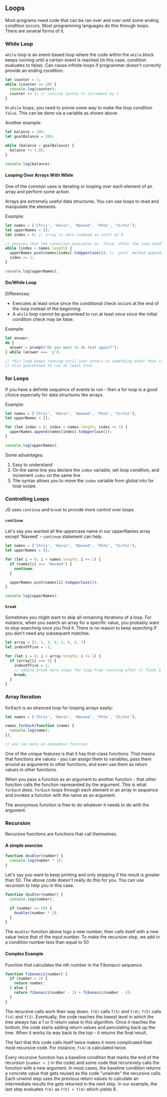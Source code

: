 
## Loops

Most programs need code that can be ran over and over until some ending condition occurs. Most programming languages do this through loops. There are several forms of it.

### While Loop

`while` loop is an event-based loop where the code within the `while` block keeps running until a certain event is reached (in this case, condition evaluates to false). Can cause infinite loops if programmer doesn't correctly provide an ending condition.

```javascript
let counter = 1;
while (counter <= 10) {
  console.log(counter);
  counter += 1; // concise syntax to increment by 1
}
```

In `while` loops, you need to provie some way to make the loop condition `false`. This can be done via a variable as shown above. 

Another example:

```javascript
let balance = 100;
let goalBalance = 200;

while (balance < goalBalance) {
  balance *= 1.05;
}

console.log(balance);
```

#### Looping Over Arrays With While

One of the common uses is iterating or looping over each element of an array and perform some action.

Arrays are extremely useful data structures. You can use loops to read and manipulate the elements.

Example:

```javascript
let names = ['Chris', 'Kevin', 'Naveed', 'Pete', 'Victor'];
let upperNames = [];
let index = 0; // array is zero-indexed so start at 0

// ensures that the condition evaluates to `false` after the loop handles the last element (it will be equal to it so no longer holds true)
while (index < names.length) {
  upperNames.push(names[index].toUpperCase()); // `push` method appends new values to an array
  index += 1;
}

console.log(upperNames);
```

#### Do/While Loop

Differences:
* Executes at least once since the conditional check occurs at the end of the loop instead of the beginning. 
* A `while` loop cannot be guaranteed to run at least once since the initial condition check may be false.

Example:

```javascript
let answer;
do {
  answer = prompt("Do you want to do that again?");
} while (answer === 'y');

// this loop keeps running until user enters in something other than lowercase y
// also guaranteed to run at least once
```

### for Loops

If you have a definite sequence of events to run - then a for loop is a good choice especially for data structures like arrays.

Example:

```javascript
let names = ['Chris', 'Kevin', 'Naveed', 'Pete', 'Victor'];
let upperNames = [];

for (let index = 0; index < names.length; index += 1) {
  upperNames.append(names[index].toUpperCase());
}

console.log(upperNames);
```

Some advantages:

1. Easy to understand 
2. On the same line you declare the `index` variable, set loop condition, and increment `index` on the same line
3. The syntax allows you to move the `index` variable from global into for loop scope.


### Controlling Loops

JS uses `continue` and `break` to provide more control over loops.

#### `continue`

Let's say you wanted all the uppercase name in our upperNames array except 'Naveed' - `continue` statement can help.

```javascript
let names = ['Chris', 'Kevin', 'Naveed', 'Pete', 'Victor'];
let upperNames = [];

for (let i = 0; i < names.length; i += 1) {
  if (names[i] === 'Naveed') {
    continue;
  }

  upperNames.push(names[i].toUpperCase());
}

console.log(upperNames);
```

#### `break`

Sometimes you might want to skip all remaining iterations of a loop. For instance, when you search an array for a specific value, you probably want to stop searching once you find it. There is no reason to keep searching if you don't need any subsequent matches.

```javascript
let array = [3, 1, 5, 9, 2, 6, 4, 7]
let indexOfFive = -1;

for (let i = 0; i < array.length; i += 1) {
  if (array[i] === 5) {
    indexOfFive = 1;
    // adding break here stops the loop from runnning after it finds 5
    break;
  }
}
```

### Array Iteration

forEach is an ehanced loop for looping arrays easily:

```javascript
let names = ['Chris', 'Kevin', 'Naveed', 'Pete', 'Victor'];

names.forEach(function (name) {
  console.log(name);
});

// you can pass an anonymous function
```

One of the unique features is that it has first-class functions. That means that functions are values - you can assign them to variables, pass them around as arguments to other functions, and even use them as return values in other functions. 

When you pass a function as an argument to another function - that other function calls the function represented by the argument. This is what `forEach` does. `forEach` loops through each element in an array in sequence and invokes a function with the name as an argument.

The anonymous function is free to do whatever it needs to do with the argument. 


### Recursion

Recursive functions are functions that call themselves. 

#### A simple exercise

```javascript
function doubler(number) {
  console.log(number * 2);
}
```

Let's say you want to keep printing and only stopping if the result is greater than 50. The above code doesn't really do this for you. You can use recursion to help you in this case.

```javascript
function doubler(number) {
  console.log(number);

  if (number <= 50) {
    doubler(number * 2);
  }
}
```

The `doubler` function above logs a new number, then calls itself with a new value twice that of the input number. To make the recursion stop, we add in a condition number less than equal to 50

#### Complex Example

Function that calculates the nth number in the Fibonacci sequence.

```javascript
function fibonacci(number) {
  if (number < 2) {
    return number;
  } else {
    return fibonacci(number - 1) + fibonacci(number - 2); 
  }
}
```

The recursive calls work their way down. `f(6)` calls `f(5)` and `f(4)`; `f(5)` calls `f(4)` and `f(3)`. Eventually, the code reaches the lowest level in which the tree always has a 1 or 0 return value in this algorithm. Once it reaches the bottom, the code starts adding return values and percolating back up the tree. When it works its way back to the top - it returns the final result.

The fact that this code calls itself twice makes it more complicated than most recursive code. For instance, `f(4)` is calculated twice.

Every recursive function has a baseline condition that marks the end of the recursion (`number < 2` in the code) and some code that recursively calls the function with a new argument. In most cases, the baseline condition returns a concrete value that gets reused as the code "unwinds" the recursive calls. Each unwind step uses the previous return values to calculate an intermediate results the gets returned in the next step. In our example, the last step evaluates `f(6)` as `f(5) + f(4)` which yields 8. 
